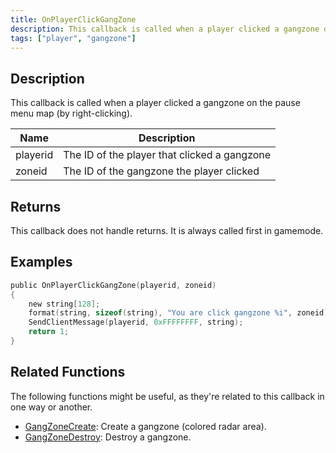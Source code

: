 ```yaml
---
title: OnPlayerClickGangZone
description: This callback is called when a player clicked a gangzone on the pause menu map (by right-clicking).
tags: ["player", "gangzone"]
---
```


<VersionWarn version='omp v1.1.0.2612' />

## Description

This callback is called when a player clicked a gangzone on the pause menu map (by right-clicking).

| Name     | Description                                                                   |
| -------- | ----------------------------------------------------------------------------- |
| playerid | The ID of the player that clicked a gangzone                                  |
| zoneid   | The ID of the gangzone the player clicked                                     |

## Returns

This callback does not handle returns.
It is always called first in gamemode.

## Examples

```c
public OnPlayerClickGangZone(playerid, zoneid)
{
    new string[128];
    format(string, sizeof(string), "You are click gangzone %i", zoneid);
    SendClientMessage(playerid, 0xFFFFFFFF, string);
    return 1;
}
```

## Related Functions

The following functions might be useful, as they're related to this callback in one way or another. 

- [GangZoneCreate](../functions/GangZoneCreate): Create a gangzone (colored radar area).
- [GangZoneDestroy](../functions/GangZoneDestroy): Destroy a gangzone.